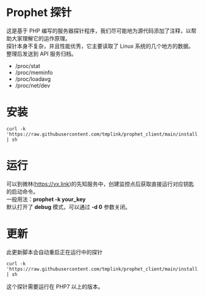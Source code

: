 # Prophet 探针
这是基于 PHP 编写的服务器探针程序，我们尽可能地为源代码添加了注释，以帮助大家理解它的运作原理。  
探针本身不复杂，并且性能优秀，它主要读取了 Linux 系统的几个地方的数据。整理后发送到 API 服务归档。 

* /proc/stat
* /proc/meminfo
* /proc/loadavg
* /proc/net/dev

# 安装
```shell
curl -k 'https://raw.githubusercontent.com/tmplink/prophet_client/main/install.sh' | sh
```

# 运行
可以到微林(https://vx.link)的先知服务中，创建监控点后获取直接运行对应钥匙的启动命令。  
一般用法：**prophet -k your_key**   
默认打开了 **debug** 模式，可以通过 **-d 0** 参数关闭。

# 更新
此更新脚本会自动重启正在运行中的探针
```shell
curl -k 'https://raw.githubusercontent.com/tmplink/prophet_client/main/install.sh' | sh
```

这个探针需要运行在 PHP7 以上的版本。